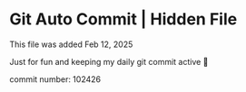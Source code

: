# Git Auto Commit | Hidden File

This file was added Feb 12, 2025

Just for fun and keeping my daily git commit active 🤪

commit number: 102426

